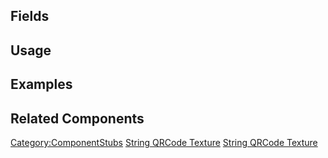 <languages></languages> <translate>

## Fields

## Usage

## Examples

## Related Components

</translate>

[Category:ComponentStubs](Category:ComponentStubs "wikilink") [String
QRCode Texture](Category:Components{{#translation:}} "wikilink") [String
QRCode
Texture](Category:Components:Assets:Procedural_Textures{{#translation:}} "wikilink")